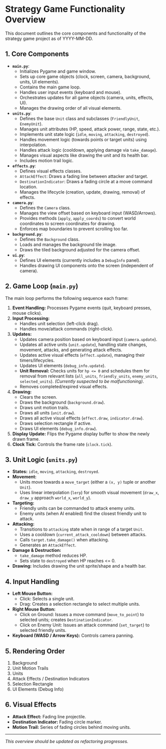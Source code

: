 # Strategy Game Functionality Overview

This document outlines the core components and functionality of the strategy game project as of YYYY-MM-DD.

## 1. Core Components

-   **`main.py`**: 
    -   Initializes Pygame and game window.
    -   Sets up core game objects (clock, screen, camera, background, units, UI elements).
    -   Contains the main game loop.
    -   Handles user input events (keyboard and mouse).
    -   Orchestrates updates for all game objects (camera, units, effects, UI).
    -   Manages the drawing order of all visual elements.
-   **`units.py`**: 
    -   Defines the base `Unit` class and subclasses (`FriendlyUnit`, `EnemyUnit`).
    -   Manages unit attributes (HP, speed, attack power, range, state, etc.).
    -   Implements unit state logic (`idle`, `moving`, `attacking`, `destroyed`).
    -   Handles movement logic (towards points or target units) using interpolation.
    -   Handles attack logic (cooldown, applying damage via `take_damage`).
    -   Manages visual aspects like drawing the unit and its health bar.
    -   Includes motion trail logic.
-   **`effects.py`**: 
    -   Defines visual effects classes.
    -   `AttackEffect`: Draws a fading line between attacker and target.
    -   `DestinationIndicator`: Draws a fading circle at a move command location.
    -   Manages the lifecycle (creation, update, drawing, removal) of effects.
-   **`camera.py`**: 
    -   Defines the `Camera` class.
    -   Manages the view offset based on keyboard input (WASD/Arrows).
    -   Provides methods (`apply`, `apply_coords`) to convert world coordinates to screen coordinates for drawing.
    -   Enforces map boundaries to prevent scrolling too far.
-   **`background.py`**: 
    -   Defines the `Background` class.
    -   Loads and manages the background tile image.
    -   Draws the tiled background adjusted for the camera offset.
-   **`ui.py`**: 
    -   Defines UI elements (currently includes a `DebugInfo` panel).
    -   Handles drawing UI components onto the screen (independent of camera). 

## 2. Game Loop (`main.py`)

The main loop performs the following sequence each frame:

1.  **Event Handling:** Processes Pygame events (quit, keyboard presses, mouse clicks).
2.  **Input Processing:** 
    -   Handles unit selection (left-click drag).
    -   Handles move/attack commands (right-click).
3.  **Updates:**
    -   Updates camera position based on keyboard input (`camera.update`).
    -   Updates all active units (`unit.update`), handling state changes, movement, attacks, and generating attack effects.
    -   Updates active visual effects (`effect.update`), managing their timers/lifecycles.
    -   Updates UI elements (`debug_info.update`).
    -   **Unit Removal:** Checks units for `hp <= 0` and schedules them for removal from relevant lists (`all_units`, `friendly_units`, `enemy_units`, `selected_units`). *(Currently suspected to be malfunctioning)*.
    -   Removes completed/expired visual effects.
4.  **Drawing:**
    -   Clears the screen.
    -   Draws the background (`background.draw`).
    -   Draws unit motion trails.
    -   Draws all units (`unit.draw`).
    -   Draws all active visual effects (`effect.draw`, `indicator.draw`).
    -   Draws selection rectangle if active.
    -   Draws UI elements (`debug_info.draw`).
5.  **Display Update:** Flips the Pygame display buffer to show the newly drawn frame.
6.  **Clock Tick:** Controls the frame rate (`clock.tick`).

## 3. Unit Logic (`units.py`)

-   **States:** `idle`, `moving`, `attacking`, `destroyed`.
-   **Movement:** 
    -   Units move towards a `move_target` (either a `(x, y)` tuple or another `Unit`).
    -   Uses linear interpolation (`lerp`) for smooth visual movement (`draw_x`, `draw_y` approach `world_x`, `world_y`).
-   **Targeting:**
    -   Friendly units can be commanded to attack enemy units.
    -   Enemy units (when AI enabled) find the closest friendly unit to attack.
-   **Attacking:**
    -   Transitions to `attacking` state when in range of a target `Unit`.
    -   Uses a cooldown (`current_attack_cooldown`) between attacks.
    -   Calls `target.take_damage()` when attacking.
    -   Generates an `AttackEffect`.
-   **Damage & Destruction:**
    -   `take_damage` method reduces HP.
    -   Sets state to `destroyed` when HP reaches <= 0.
-   **Drawing:** Includes drawing the unit sprite/shape and a health bar.

## 4. Input Handling

-   **Left Mouse Button:**
    -   Click: Selects a single unit.
    -   Drag: Creates a selection rectangle to select multiple units.
-   **Right Mouse Button:**
    -   Click on Ground: Issues a move command (`move_to_point`) to selected units; creates `DestinationIndicator`.
    -   Click on Enemy Unit: Issues an attack command (`set_target`) to selected friendly units.
-   **Keyboard (WASD / Arrow Keys):** Controls camera panning.

## 5. Rendering Order

1.  Background
2.  Unit Motion Trails
3.  Units
4.  Attack Effects / Destination Indicators
5.  Selection Rectangle
6.  UI Elements (Debug Info)

## 6. Visual Effects

-   **Attack Effect:** Fading line projectile.
-   **Destination Indicator:** Fading circle marker.
-   **Motion Trail:** Series of fading circles behind moving units.

---
*This overview should be updated as refactoring progresses.*
